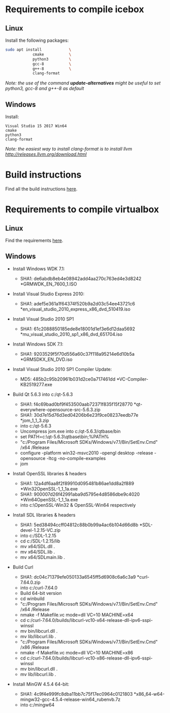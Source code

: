 # Requirements to compile icebox
## Linux
Install the following packages:
```bash
sudo apt install            \
            cmake           \
            python3         \
            gcc-8           \
            g++-8           \
            clang-format
```

*Note: the use of the command **update-alternatives** might be useful to set python3, gcc-8 and g++-8 as default*

## Windows
Install:
```
Visual Studio 15 2017 Win64
cmake
python3
clang-format
```

*Note: the easiest way to install clang-format is to install llvm http://releases.llvm.org/download.html*

# Build instructions
Find all the build instructions [here](/doc/BUILD.gen.md).

# Requirements to compile virtualbox
## Linux
Find the requirements [here](/doc/BUILD.gen.md#job-gcc-1).
## Windows
- Install Windows WDK 7.1:
    - SHA1: de6abdb8eb4e08942add4aa270c763ed4e3d8242 *GRMWDK_EN_7600_1.ISO

- Install Visual Studio Express 2010:
    - SHA1: adef5e361a1f64374f520b9a2d03c54ee43721c6 *en_visual_studio_2010_express_x86_dvd_510419.iso

- Install Visual Studio 2010 SP1
    - SHA1: 61c2088850185ede8e18001d1ef3e6d12daa5692 *mu_visual_studio_2010_sp1_x86_dvd_651704.iso

- Install Windows SDK 7.1:
    - SHA1: 9203529f5f70d556a60c37f118a95214e6d10b5a *GRMSDKX_EN_DVD.iso

- Install Visual Studio 2010 SP1 Compiler Update:
    - MD5: 485b2c95b20961b031d2ce0a717461dd *VC-Compiler-KB2519277.exe

- Build Qt 5.6.3 into c:/qt-5.6.3
    - SHA1: f4c69bad0bf9f453500aab72371f835f15f28770 *qt-everywhere-opensource-src-5.6.3.zip
    - SHA1: 30d7e15d76d3ed04206b6e23f9ce08237eedb77e *jom_1_1_3.zip
    - into c:/qt-5.6.3
    - Uncompress jom.exe into c:/qt-5.6.3/qtbase/bin
    - set PATH=c:\qt-5.6.3\qtbase\bin;%PATH%
    - "c:/Program Files/Microsoft SDKs/Windows/v7.1/Bin/SetEnv.Cmd" /x64 /Release
    - configure -platform win32-msvc2010 -opengl desktop -release -opensource -ltcg -no-compile-examples
    - jom

- Install OpenSSL libraries & headers
    - SHA1: 12a4df6aa8f2f89910d095481b86ae1dd8a2f889 *Win32OpenSSL-1_1_1a.exe
    - SHA1: 900007d26f42991aba9d5795e4d8586dbe9c4020 *Win64OpenSSL-1_1_1a.exe
    - into c:\OpenSSL-Win32 & OpenSSL-Win64 respectively

- Install SDL libraries & headers
    - SHA1: 5ed38494ccff04812c88b0b99a4ac6b104d66d8b *SDL-devel-1.2.15-VC.zip
    - into c:/SDL-1.2.15
    - cd c:/SDL-1.2.15/lib
    - mv x64/SDL.dll .
    - mv x64/SDL.lib .
    - mv x64/SDLmain.lib .

- Build Curl
    - SHA1: dc04c71379efe050133a6545ff5d6908c6a6c3a9 *curl-7.64.0.zip
    - into c:/curl-7.64.0
    - Build 64-bit version
    - cd winbuild
    - "c:/Program Files/Microsoft SDKs/Windows/v7.1/Bin/SetEnv.Cmd" /x64 /Release
    - nmake -f Makefile.vc mode=dll VC=10 MACHINE=x64
    - cd c:/curl-7.64.0/builds/libcurl-vc10-x64-release-dll-ipv6-sspi-winssl
    - mv bin/libcurl.dll .
    - mv lib/libcurl.lib .
    - "c:/Program Files/Microsoft SDKs/Windows/v7.1/Bin/SetEnv.Cmd" /x86 /Release
    - nmake -f Makefile.vc mode=dll VC=10 MACHINE=x86
    - cd c:/curl-7.64.0/builds/libcurl-vc10-x86-release-dll-ipv6-sspi-winssl
    - mv bin/libcurl.dll .
    - mv lib/libcurl.lib .

- Install MinGW 4.5.4 64-bit:
    - SHA1: 4c9f4e999fc8dba11bb7c75f17ec0964c0121803 *x86_64-w64-mingw32-gcc-4.5.4-release-win64_rubenvb.7z
    - into c:/mingw64
